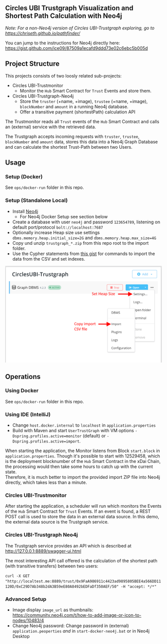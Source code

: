 ## Circles UBI Trustgraph Visualization and Shortest Path Calculation with Neo4j

_Note: For a non-Neo4j version of Circles UBI-Trustgraph exploring, go to https://chriseth.github.io/pathfinder/_

You can jump to the instructions for Neo4j directly here: https://gist.github.com/ice09/87509a1ecafd9ddd73e02c6ebc5b005d

## Project Structure

This projects consists of two loosly related sub-projects:
* Circles UBI-Trustmonitor
  * Monitor the `Hub` Smart Contract for `Trust` Events and store them.
* Circles UBI-Trustgraph-Neo4j
  * Store the `truster` (+name, +image), `trustee` (+name, +image), `blockNumber` and `amount` in a running Neo4j database.
  * Offer a transitive payment (shortestPath) calculation API

The Trustmonitor reads all `Trust` events of the `Hub` Smart Contract and calls an (external) service with the retrieved data.

The Trustgraph accepts incoming requests with `truster`, `trustee`, `blockNumber` and `amount` data, stores this data into a Neo4j Graph Database and can calculate the shortest Trust-Path between two Users.

## Usage

### Setup (Docker)

See `ops/docker-run` folder in this repo.

### Setup (Standalone Local)

* Install [Neo4j](https://neo4j.com/)
  * For Neo4j Docker Setup see section below
* Create a database with user `neo4j` and password `123654789`, listening on default port/protocol `bolt://localhost:7687`
* Optionally increase Heap size use settings `dbms.memory.heap.initial_size=2G` and `dbms.memory.heap.max_size=4G`
* Copy und unzip `trustgraph_*.zip` from this repo root to the import folder.
* Use the Cypher statements from [this gist](https://gist.github.com/ice09/87509a1ecafd9ddd73e02c6ebc5b005d) for commands to import the data from the CSV and set indexes.

![](docs/img/neo4j.png)

## Operations

### Using Docker

See `ops/docker-run` folder in this repo.

### Using IDE (IntelliJ)

* Change `host.docker.internal` to `localhost` in `application.properties`
* Build with Maven and start `UserTrustGraph` with VM options `-Dspring.profiles.active=monitor` (default) or `-Dspring.profiles.active=import`.

When starting the application, the Monitor listens from Block `start.block` in `application.properties`. Though it's possible to start with 12529458, which is the deployment blocknumber of the `Hub` Smart Contract in the xDai Chain, the processing would then take some hours to catch up with the current state.  
Therefore, it is much better to import the provided import ZIP file into Neo4j directly, which takes less than a minute.

### Circles UBI-Trustmonitor

After starting the application, a scheduler will run which monitors the Events of the `Hub` Smart Contract for `Trust` Events. If an event is found, a REST POST call is used to store the data in an external data source. In this demo, the external data source is the Trustgraph service.

### Circles UBI-Trustgraph Neo4j

The Trustgraph service provides an API which is described at http://127.0.0.1:8889/swagger-ui.html

The most interesting API call offered is the calculation of the shortest path (with transitive transfers) between two users:

`curl -X GET "http://localtest.me:8889/trust/0x9FaA986911c4423ad9895805BEE4a566DD11120D/0xC29D7Ab348b2dA3B59eE80A8492bEDFaDf350AEF/50" -H "accept: */*"`

### Advanced Setup

* Image display `image_url` as thumbnails: https://community.neo4j.com/t/how-to-add-image-or-icon-to-nodes/10483/4
* Change Neo4j password: Change password in (external) `application.peoperties` *and* in `start-docker-neo4j.bat` or in Neo4j Desktop

